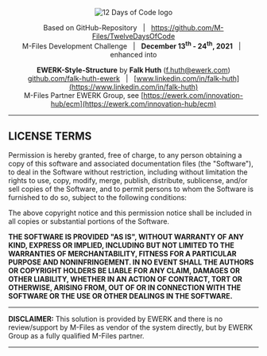 <center>

![12 Days of Code logo](lib/logo.png)

Based on GitHub-Repository &nbsp; | &nbsp;
https://github.com/M-Files/TwelveDaysOfCode  
M-Files Development Challenge &nbsp; | &nbsp;
**December 13<sup>th</sup> - 24<sup>th</sup>, 2021** &nbsp; | &nbsp;
enhanced  into


**EWERK-Style-Structure** by 
**Falk Huth** ([f.huth@ewerk.com](mailto:f.huth@ewerk.com))  
[github.com/falk-huth-ewerk](https://github.com/falk-huth-ewerk) &nbsp; | &nbsp;
[www.linkedin.com/in/falk-huth](https://www.linkedin.com/in/falk-huth)  
M-Files Partner EWERK Group,
see [https://ewerk.com/innovation-hub/ecm](https://ewerk.com/innovation-hub/ecm)

</center>

---

## LICENSE TERMS

Permission is hereby granted, free of charge, to any person obtaining a copy
of this software and associated documentation files (the "Software"), to deal
in the Software without restriction, including without limitation the rights
to use, copy, modify, merge, publish, distribute, sublicense, and/or sell
copies of the Software, and to permit persons to whom the Software is
furnished to do so, subject to the following conditions:

The above copyright notice and this permission notice shall be included in all
copies or substantial portions of the Software.

**THE SOFTWARE IS PROVIDED "AS IS", WITHOUT WARRANTY OF ANY KIND, EXPRESS OR
IMPLIED, INCLUDING BUT NOT LIMITED TO THE WARRANTIES OF MERCHANTABILITY,
FITNESS FOR A PARTICULAR PURPOSE AND NONINFRINGEMENT. IN NO EVENT SHALL THE
AUTHORS OR COPYRIGHT HOLDERS BE LIABLE FOR ANY CLAIM, DAMAGES OR OTHER
LIABILITY, WHETHER IN AN ACTION OF CONTRACT, TORT OR OTHERWISE, ARISING FROM,
OUT OF OR IN CONNECTION WITH THE SOFTWARE OR THE USE OR OTHER DEALINGS IN THE
SOFTWARE.**

---

**DISCLAIMER:**
This solution is provided by EWERK and
there is no review/support by M-Files as vendor
of the system directly, but by EWERK Group as a fully
qualified M-Files partner.

---
